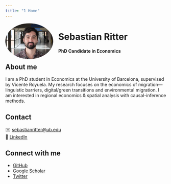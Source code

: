 ```yaml
---
title: "1 Home"
---
```

<div style="float:left; margin-right:1rem;">
  <img src="/assets/img/profile.jpg" alt="Profile photo" width="150" style="border-radius:50%;" />
</div>

# Sebastian Ritter  
**PhD Candidate in Economics**

## About me  
I am a PhD student in Economics at the University of Barcelona, supervised by Vicente Royuela. My research focuses on the economics of migration—linguistic barriers, digital/green transitions and environmental migration. I am interested in regional economics & spatial analysis with causal-inference methods.

## Contact  
✉️ [sebastianritter@ub.edu](mailto:sebastianritter@ub.edu)  
🔗 [LinkedIn](https://www.linkedin.com/in/sebastian-ritter-85033b100)

## Connect with me  
- [GitHub](https://github.com/sebaritterg)  
- [Google Scholar]()  
- [Twitter]()
  
